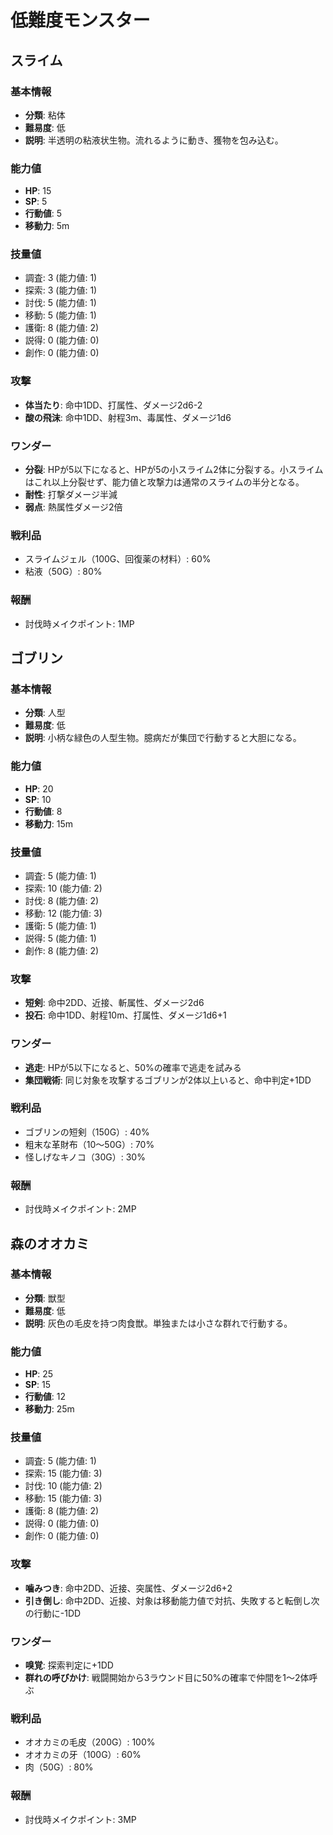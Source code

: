 # 低難度モンスター

## スライム
### 基本情報
- **分類**: 粘体
- **難易度**: 低
- **説明**: 半透明の粘液状生物。流れるように動き、獲物を包み込む。

### 能力値
- **HP**: 15
- **SP**: 5
- **行動値**: 5
- **移動力**: 5m

### 技量値
- 調査: 3 (能力値: 1)
- 探索: 3 (能力値: 1)
- 討伐: 5 (能力値: 1)
- 移動: 5 (能力値: 1)
- 護衛: 8 (能力値: 2)
- 説得: 0 (能力値: 0)
- 創作: 0 (能力値: 0)

### 攻撃
- **体当たり**: 命中1DD、打属性、ダメージ2d6-2
- **酸の飛沫**: 命中1DD、射程3m、毒属性、ダメージ1d6

### ワンダー
- **分裂**: HPが5以下になると、HPが5の小スライム2体に分裂する。小スライムはこれ以上分裂せず、能力値と攻撃力は通常のスライムの半分となる。
- **耐性**: 打撃ダメージ半減
- **弱点**: 熱属性ダメージ2倍

### 戦利品
- スライムジェル（100G、回復薬の材料）: 60%
- 粘液（50G）: 80%

### 報酬
- 討伐時メイクポイント: 1MP

## ゴブリン
### 基本情報
- **分類**: 人型
- **難易度**: 低
- **説明**: 小柄な緑色の人型生物。臆病だが集団で行動すると大胆になる。

### 能力値
- **HP**: 20
- **SP**: 10
- **行動値**: 8
- **移動力**: 15m

### 技量値
- 調査: 5 (能力値: 1)
- 探索: 10 (能力値: 2)
- 討伐: 8 (能力値: 2)
- 移動: 12 (能力値: 3)
- 護衛: 5 (能力値: 1)
- 説得: 5 (能力値: 1)
- 創作: 8 (能力値: 2)

### 攻撃
- **短剣**: 命中2DD、近接、斬属性、ダメージ2d6
- **投石**: 命中1DD、射程10m、打属性、ダメージ1d6+1

### ワンダー
- **逃走**: HPが5以下になると、50%の確率で逃走を試みる
- **集団戦術**: 同じ対象を攻撃するゴブリンが2体以上いると、命中判定+1DD

### 戦利品
- ゴブリンの短剣（150G）: 40%
- 粗末な革財布（10〜50G）: 70%
- 怪しげなキノコ（30G）: 30%

### 報酬
- 討伐時メイクポイント: 2MP

## 森のオオカミ
### 基本情報
- **分類**: 獣型
- **難易度**: 低
- **説明**: 灰色の毛皮を持つ肉食獣。単独または小さな群れで行動する。

### 能力値
- **HP**: 25
- **SP**: 15
- **行動値**: 12
- **移動力**: 25m

### 技量値
- 調査: 5 (能力値: 1)
- 探索: 15 (能力値: 3)
- 討伐: 10 (能力値: 2)
- 移動: 15 (能力値: 3)
- 護衛: 8 (能力値: 2)
- 説得: 0 (能力値: 0)
- 創作: 0 (能力値: 0)

### 攻撃
- **噛みつき**: 命中2DD、近接、突属性、ダメージ2d6+2
- **引き倒し**: 命中2DD、近接、対象は移動能力値で対抗、失敗すると転倒し次の行動に-1DD

### ワンダー
- **嗅覚**: 探索判定に+1DD
- **群れの呼びかけ**: 戦闘開始から3ラウンド目に50%の確率で仲間を1〜2体呼ぶ

### 戦利品
- オオカミの毛皮（200G）: 100%
- オオカミの牙（100G）: 60%
- 肉（50G）: 80%

### 報酬
- 討伐時メイクポイント: 3MP 